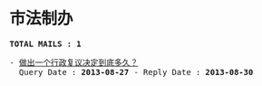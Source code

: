 # 市法制办
<pre><b>TOTAL MAILS : 1</b></pre>
<pre>
- <a href="../../categories/mails/2012.md">做出一个行政复议决定到底多久？</a><br/>  Query Date : <b>2013-08-27</b> - Reply Date : <b>2013-08-30</b>
</pre>